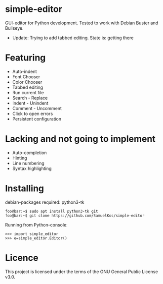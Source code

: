 # simple-editor
GUI-editor for Python development. 
Tested to work with Debian Buster and Bullseye. 
* Update: Trying to add tabbed editing. State is: getting there

# Featuring
* Auto-indent
* Font Chooser
* Color Chooser
* Tabbed editing
* Run current file
* Search - Replace
* Indent - Unindent
* Comment - Uncomment
* Click to open errors
* Persistent configuration

# Lacking and not going to implement
* Auto-completion
* Hinting
* Line numbering
* Syntax highlighting

# Installing
debian-packages required: python3-tk

```console
foo@bar:~$ sudo apt install python3-tk git
foo@bar:~$ git clone https://github.com/SamuelKos/simple-editor
```

Running from Python-console:

```console
>>> import simple_editor
>>> e=simple_editor.Editor()
```

# Licence
This project is licensed under the terms of the GNU General Public License v3.0.

